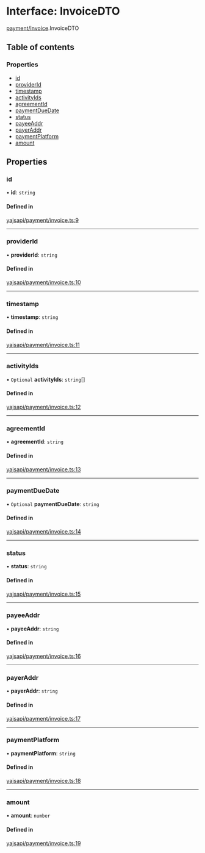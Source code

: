 # Interface: InvoiceDTO

[payment/invoice](../modules/payment_invoice).InvoiceDTO

## Table of contents

### Properties

- [id](payment_invoice.InvoiceDTO#id)
- [providerId](payment_invoice.InvoiceDTO#providerid)
- [timestamp](payment_invoice.InvoiceDTO#timestamp)
- [activityIds](payment_invoice.InvoiceDTO#activityids)
- [agreementId](payment_invoice.InvoiceDTO#agreementid)
- [paymentDueDate](payment_invoice.InvoiceDTO#paymentduedate)
- [status](payment_invoice.InvoiceDTO#status)
- [payeeAddr](payment_invoice.InvoiceDTO#payeeaddr)
- [payerAddr](payment_invoice.InvoiceDTO#payeraddr)
- [paymentPlatform](payment_invoice.InvoiceDTO#paymentplatform)
- [amount](payment_invoice.InvoiceDTO#amount)

## Properties

### id

• **id**: `string`

#### Defined in

[yajsapi/payment/invoice.ts:9](https://github.com/golemfactory/yajsapi/blob/2663a15/yajsapi/payment/invoice.ts#L9)

___

### providerId

• **providerId**: `string`

#### Defined in

[yajsapi/payment/invoice.ts:10](https://github.com/golemfactory/yajsapi/blob/2663a15/yajsapi/payment/invoice.ts#L10)

___

### timestamp

• **timestamp**: `string`

#### Defined in

[yajsapi/payment/invoice.ts:11](https://github.com/golemfactory/yajsapi/blob/2663a15/yajsapi/payment/invoice.ts#L11)

___

### activityIds

• `Optional` **activityIds**: `string`[]

#### Defined in

[yajsapi/payment/invoice.ts:12](https://github.com/golemfactory/yajsapi/blob/2663a15/yajsapi/payment/invoice.ts#L12)

___

### agreementId

• **agreementId**: `string`

#### Defined in

[yajsapi/payment/invoice.ts:13](https://github.com/golemfactory/yajsapi/blob/2663a15/yajsapi/payment/invoice.ts#L13)

___

### paymentDueDate

• `Optional` **paymentDueDate**: `string`

#### Defined in

[yajsapi/payment/invoice.ts:14](https://github.com/golemfactory/yajsapi/blob/2663a15/yajsapi/payment/invoice.ts#L14)

___

### status

• **status**: `string`

#### Defined in

[yajsapi/payment/invoice.ts:15](https://github.com/golemfactory/yajsapi/blob/2663a15/yajsapi/payment/invoice.ts#L15)

___

### payeeAddr

• **payeeAddr**: `string`

#### Defined in

[yajsapi/payment/invoice.ts:16](https://github.com/golemfactory/yajsapi/blob/2663a15/yajsapi/payment/invoice.ts#L16)

___

### payerAddr

• **payerAddr**: `string`

#### Defined in

[yajsapi/payment/invoice.ts:17](https://github.com/golemfactory/yajsapi/blob/2663a15/yajsapi/payment/invoice.ts#L17)

___

### paymentPlatform

• **paymentPlatform**: `string`

#### Defined in

[yajsapi/payment/invoice.ts:18](https://github.com/golemfactory/yajsapi/blob/2663a15/yajsapi/payment/invoice.ts#L18)

___

### amount

• **amount**: `number`

#### Defined in

[yajsapi/payment/invoice.ts:19](https://github.com/golemfactory/yajsapi/blob/2663a15/yajsapi/payment/invoice.ts#L19)
